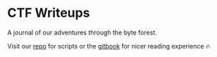 # CTF Writeups

A journal of our adventures through the byte forest.

Visit our [repo](https://github.com/nickbhe/CTFWriteups) for scripts or the [gitbook](https://nickbhe.gitbook.io/shikata-ga-nai/) for nicer reading experience 🔥

